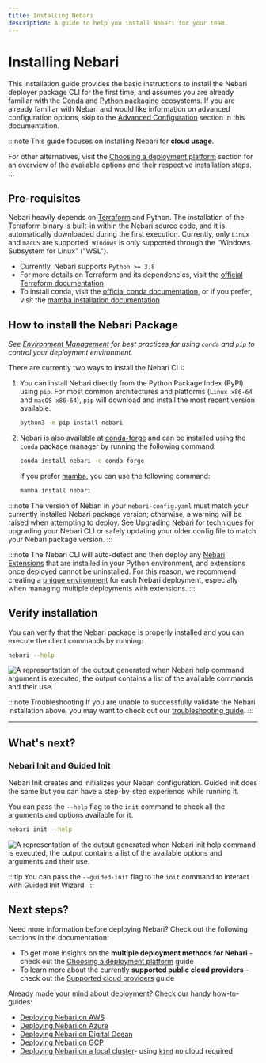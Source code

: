 ```yaml
---
title: Installing Nebari
description: A guide to help you install Nebari for your team.
---
```


# Installing Nebari

This installation guide provides the basic instructions to install the Nebari deployer package CLI for the first time, and assumes you are already familiar with the [Conda](https://docs.conda.io/projects/conda/en/latest/) and [Python packaging](https://packaging.python.org/en/latest/tutorials/installing-packages/#installing-packages) ecosystems. If you are already familiar with Nebari and would like information on advanced configuration options, skip to the [Advanced Configuration][advanced-configuration] section in this documentation.

:::note
This guide focuses on installing Nebari for **cloud usage**.

For other alternatives, visit the [Choosing a deployment platform][nebari-deploy] section for an overview of the available options and their respective installation steps.
:::

## Pre-requisites

Nebari heavily depends on [Terraform](https://www.terraform.io/) and Python. The installation of the Terraform binary is built-in within the Nebari source code, and it is automatically downloaded during the first execution. Currently, only `Linux` and `macOS` are supported. `Windows` is only supported through the “Windows Subsystem for Linux” ("WSL").

- Currently, Nebari supports `Python >= 3.8`
- For more details on Terraform and its dependencies, visit the [official Terraform documentation](https://learn.hashicorp.com/tutorials/terraform/install-cli)
- To install conda, visit the [official conda documentation](https://docs.conda.io/projects/conda/en/latest/user-guide/install/index.html), or if you prefer, visit the [mamba installation documentation](https://github.com/mamba-org/mamba#installation)

## How to install the Nebari Package
*See [Environment Management][environment-management] for best practices for using `conda` and `pip` to control your deployment environment.*

There are currently two ways to install the Nebari CLI:

1. You can install Nebari directly from the Python Package Index (PyPI) using `pip`. For most common architectures and platforms (`Linux x86-64` and `macOS x86-64`), `pip` will download and install the most recent version available.

   ```bash
   python3 -m pip install nebari
   ```

2. Nebari is also available at [conda-forge](https://anaconda.org/conda-forge/nebari) and can be installed using the `conda` package manager by running the following command:

   ```bash
   conda install nebari -c conda-forge
   ```

   if you prefer [mamba](https://github.com/mamba-org/mamba#mamba), you can use the following command:

   ```bash
   mamba install nebari
   ```

:::note
The version of Nebari in your `nebari-config.yaml` must match your currently installed Nebari package version; otherwise, a warning will be raised when attempting to deploy.  See [Upgrading Nebari][nebari-upgrade] for techniques for upgrading your Nebari CLI or safely updating your older config file to match your Nebari package version.
:::

:::note
The Nebari CLI will auto-detect and then deploy any [Nebari Extensions][nebari-extension-system] that are installed in your Python environment, and extensions once deployed cannot be uninstalled.  For this reason, we recommend creating a [unique environment][environment-management] for each Nebari deployment, especially when managing multiple deployments with extensions.
:::
## Verify installation

You can verify that the Nebari package is properly installed and you can execute the client commands by running:

```bash
nebari --help
```

![A representation of the output generated when Nebari help command argument is executed, the output contains a list of the available commands and their use.](/img/get-started/nebari-help.png "Nebari's help command line output")

:::note Troubleshooting
If you are unable to successfully validate the Nebari installation above, you may want to check out our [troubleshooting guide][nebari-troubleshooting].
:::

---

## What's next?

### Nebari Init and Guided Init

Nebari Init creates and initializes your Nebari configuration. Guided init does the same but you can have a step-by-step experience while running it.

You can pass the `--help` flag to the `init` command to check all the arguments and options available for it.

```bash
nebari init --help
```

![A representation of the output generated when Nebari init help command is executed, the output contains a list of the available options and arguments and their use.](/img/get-started/nebari-init-help-2.png "Nebari's init help command line output")

:::tip
You can pass the `--guided-init` flag to the `init` command to interact with Guided Init Wizard.
:::

## Next steps?

Need more information before deploying Nebari? Check out the following sections in the documentation:

- To get more insights on the **multiple deployment methods for Nebari** - check out the [Choosing a deployment platform][nebari-deploy] guide
- To learn more about the currently **supported public cloud providers** - check out the [Supported cloud providers][supported-cloud-providers] guide

Already made your mind about deployment? Check our handy how-to-guides:

- [Deploying Nebari on AWS][nebari-aws]
- [Deploying Nebari on Azure][nebari-azure]
- [Deploying Nebari on Digital Ocean][nebari-do]
- [Deploying Nebari on GCP][nebari-gcp]
- [Deploying Nebari on a local cluster][nebari-local]- using [`kind`](https://kind.sigs.k8s.io/) no cloud required

<!-- Internal links -->

[advanced-configuration]: /explanations/advanced-configuration.md
[nebari-aws]: /how-tos/nebari-aws.md
[nebari-azure]: /how-tos/nebari-azure.md
[nebari-do]: /how-tos/nebari-do.md
[environment-management]: /how-tos/nebari-environment-management.md
[nebari-extension-system]: /how-tos/nebari-extension-system.md
[nebari-gcp]: /how-tos/nebari-gcp.md
[nebari-local]: /how-tos/nebari-local.md
[nebari-deploy]: /get-started/deploy.mdx
[nebari-troubleshooting]: /troubleshooting.mdx
[nebari-upgrade]: /how-tos/nebari-upgrade.md
[supported-cloud-providers]: /get-started/cloud-providers.mdx
